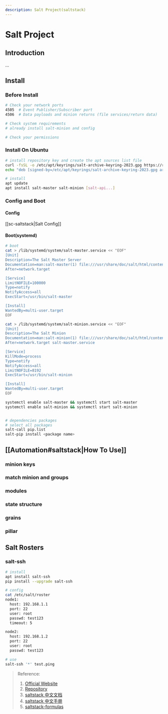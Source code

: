 ```yaml
---
description: Salt Project(saltstack)
---
```


# Salt Project

## Introduction
...


## Install 
### Before Install
```bash
# Check your network ports
4505  # Event Publisher/Subscriber port
4506  # Data payloads and minion returns (file services/return data)

# Check system requirements
# already install salt-minion and config

# Check your permissions
```

### Install On Ubuntu
```bash
# install repository key and create the apt sources list file
curl -fsSL -o /etc/apt/keyrings/salt-archive-keyring-2023.gpg https://repo.saltproject.io/salt/py3/ubuntu/22.04/amd64/SALT-PROJECT-GPG-PUBKEY-2023.gpg
echo "deb [signed-by=/etc/apt/keyrings/salt-archive-keyring-2023.gpg arch=amd64] https://repo.saltproject.io/salt/py3/ubuntu/22.04/amd64/latest jammy main" | tee /etc/apt/sources.list.d/salt.list

# install
apt update
apt install salt-master salt-minion [salt-api...]

```


### Config and Boot
#### Config
[[sc-saltstack|Salt Config]]

#### Boot(systemd)
```bash
# boot
cat > /lib/systemd/system/salt-master.service << "EOF"
[Unit]
Description=The Salt Master Server
Documentation=man:salt-master(1) file:///usr/share/doc/salt/html/contents.html https://docs.saltproject.io/en/latest/contents.html
After=network.target

[Service]
LimitNOFILE=100000
Type=notify
NotifyAccess=all
ExecStart=/usr/bin/salt-master

[Install]
WantedBy=multi-user.target
EOF

cat > /lib/systemd/system/salt-minion.service << "EOF"
[Unit]
Description=The Salt Minion
Documentation=man:salt-minion(1) file:///usr/share/doc/salt/html/contents.html https://docs.saltproject.io/en/latest/contents.html
After=network.target salt-master.service

[Service]
KillMode=process
Type=notify
NotifyAccess=all
LimitNOFILE=8192
ExecStart=/usr/bin/salt-minion

[Install]
WantedBy=multi-user.target
EOF

systemctl enable salt-master && systemctl start salt-master
systemctl enable salt-minion && systemctl start salt-minion


# dependencies packages
# select all packages
salt-call pip.list
salt-pip install <package name>
```


## [[Automation#saltstack|How To Use]]
### minion keys

### match minion and groups

### modules

### state structure

### grains

### pillar


## Salt Rosters
### salt-ssh
```bash
# install 
apt install salt-ssh
pip install --upgrade salt-ssh

# config
cat /etc/salt/roster
node1:
  host: 192.168.1.1
  port: 22
  user: root
  passwd: test123
  timeout: 5

node2:
  host: 192.168.1.2
  port: 22
  user: root
  passwd: test123

# use
salt-ssh '*' test.ping
```



>Reference:
>1. [Official Website](https://docs.saltproject.io/salt/user-guide/en/latest/topics/overview.html)
>2. [Repository](https://github.com/saltstack/salt)
>3. [saltstack 中文文档](https://docs.saltstack.cn/topics/tutorials/starting_states.html)
>4. [saltstack 中文手册](https://github.com/watermelonbig/SaltStack-Chinese-ManualBook/blob/master/chapter05/05-11.Salt-Best-Practices.md)
>5. [saltstack-formulas](https://github.com/saltstack-formulas)
